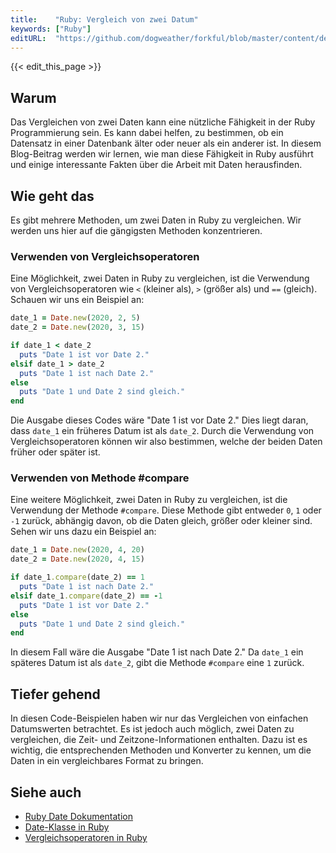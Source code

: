 ```yaml
---
title:    "Ruby: Vergleich von zwei Datum"
keywords: ["Ruby"]
editURL:  "https://github.com/dogweather/forkful/blob/master/content/de/ruby/comparing-two-dates.md"
---
```


{{< edit_this_page >}}

## Warum
Das Vergleichen von zwei Daten kann eine nützliche Fähigkeit in der Ruby Programmierung sein. Es kann dabei helfen, zu bestimmen, ob ein Datensatz in einer Datenbank älter oder neuer als ein anderer ist. In diesem Blog-Beitrag werden wir lernen, wie man diese Fähigkeit in Ruby ausführt und einige interessante Fakten über die Arbeit mit Daten herausfinden.

## Wie geht das
Es gibt mehrere Methoden, um zwei Daten in Ruby zu vergleichen. Wir werden uns hier auf die gängigsten Methoden konzentrieren.

### Verwenden von Vergleichsoperatoren
Eine Möglichkeit, zwei Daten in Ruby zu vergleichen, ist die Verwendung von Vergleichsoperatoren wie `<` (kleiner als), `>` (größer als) und `==` (gleich). Schauen wir uns ein Beispiel an:

```Ruby
date_1 = Date.new(2020, 2, 5)
date_2 = Date.new(2020, 3, 15)

if date_1 < date_2
  puts "Date 1 ist vor Date 2."
elsif date_1 > date_2
  puts "Date 1 ist nach Date 2."
else
  puts "Date 1 und Date 2 sind gleich."
end
```

Die Ausgabe dieses Codes wäre "Date 1 ist vor Date 2." Dies liegt daran, dass `date_1` ein früheres Datum ist als `date_2`. Durch die Verwendung von Vergleichsoperatoren können wir also bestimmen, welche der beiden Daten früher oder später ist.

### Verwenden von Methode #compare
Eine weitere Möglichkeit, zwei Daten in Ruby zu vergleichen, ist die Verwendung der Methode `#compare`. Diese Methode gibt entweder `0`, `1` oder `-1` zurück, abhängig davon, ob die Daten gleich, größer oder kleiner sind. Sehen wir uns dazu ein Beispiel an:

```Ruby
date_1 = Date.new(2020, 4, 20)
date_2 = Date.new(2020, 4, 15)

if date_1.compare(date_2) == 1
  puts "Date 1 ist nach Date 2."
elsif date_1.compare(date_2) == -1
  puts "Date 1 ist vor Date 2."
else
  puts "Date 1 und Date 2 sind gleich."
end
```

In diesem Fall wäre die Ausgabe "Date 1 ist nach Date 2." Da `date_1` ein späteres Datum ist als `date_2`, gibt die Methode `#compare` eine `1` zurück.

## Tiefer gehend
In diesen Code-Beispielen haben wir nur das Vergleichen von einfachen Datumswerten betrachtet. Es ist jedoch auch möglich, zwei Daten zu vergleichen, die Zeit- und Zeitzone-Informationen enthalten. Dazu ist es wichtig, die entsprechenden Methoden und Konverter zu kennen, um die Daten in ein vergleichbares Format zu bringen.

## Siehe auch
- [Ruby Date Dokumentation](https://ruby-doc.org/stdlib-2.7.1/libdoc/date/rdoc/Date.html)
- [Date-Klasse in Ruby](https://www.rubyguides.com/2015/02/ruby-date-time-tutorial/) 
- [Vergleichsoperatoren in Ruby](https://www.rubyguides.com/2018/12/ruby-comparison-operators/)